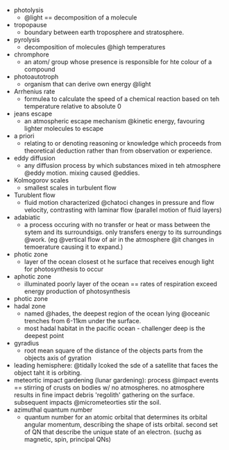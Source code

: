- photolysis
    + @light == decomposition of a molecule
- tropopause
    + boundary between earth troposphere and stratosphere.
- pyrolysis
    + decomposition of molecules @high temperatures
- chromphore
    + an atom/ group whose presence is responsible for hte colour of a compound
- photoautotroph 
    + organism that can derive own energy @light
- Arrhenius rate
    + formulea to calculate the speed of a chemical reaction based on teh temperature relative to absolute 0
- jeans escape
    + an atmospheric escape mechanism @kinetic energy, favouring lighter molecules to escape
- a priori
    + relating to or denoting reasoning or knowledge which proceeds from theoretical deduction rather than from observation or experience.
- eddy diffusion    
    + any diffusion process by which substances mixed in teh atmosphere @eddy motion. mixing caused @eddies.
- Kolmogorov scales
    + smallest scales in turbulent flow
- Turublent flow
    + fluid motion characterized @chatoci changes in pressure and flow velocity, contrasting with laminar flow (parallel motion of fluid layers)
- adabiatic
    + a process occuring with no transfer or heat or mass between the sytem and its surroundsigs. only transfers energy to its surroundings @work. (eg @vertical flow of air in the atmosphere @it changes in temoerature causing it to expand.)    
- photic zone
    + layer of the ocean closest ot he surface that receives enough light for photosynthesis to occur
- aphotic zone
    + illuminated poorly layer of the ocean  == rates of respiration exceed energy production of photosynthesis
- photic zone
- hadal zone
    + named @hades, the deepest region of the ocean lying @oceanic trenches from 6-11km under the surface.
    + most hadal habitat in the pacific ocean - challenger deep is the deepest point
- gyradius  
    + root mean square of the distance of the objects parts from the objects axis of gyration
- leading hemisphere: @tidally lcoked the sde of a satellite that faces the object taht it is orbiting.
- meteortic impact gardening (lunar gardening): process @impact events == stirring of crusts on bodies w/ no atmospheres. no atmosphere results in fine impact debris 'regolith' gathering on the surface. subsequent impacts @micrometeorties stir the soil. 
- azimuthal quantum number
    + quantum number for an atomic orbital that determines its orbital angular momentum, describing the shape of ists orbital. second set of QN that describe the unique state of an electron. (suchg as magnetic, spin, principal QNs)